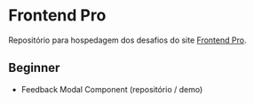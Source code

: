 # Frontend Pro

Repositório para hospedagem dos desafios do site [Frontend Pro](https://frontendpro.dev).

## Beginner
<!-- - Newsletter Card Component -->
- Feedback Modal Component (repositório / demo)
<!-- - Profile Card Component
- Share Content Card Component
- SendCrypt Web3 App
- Blog Card Component
- Payment Landing Page

## Intermediate
- Star Rating Component
- Toast Notification Component
- Accordion Component
- OTP Verification Component
- Testimonials UI Component
- Calendar Viewer Component
- Typehead Search Component
- Pricing Card Page
- Icon Sets Pricing Card
- Countdown Timer
- Smart Home Landing Page
- Contact Us Form
- Random Quote Generator

## Hard
- Sortable List Component
- Multi-step Form
- Multi-select Search Component
- Video Player Web App -->